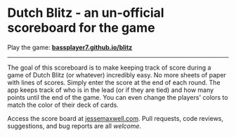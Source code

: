 # Dutch Blitz - an un-official scoreboard for the game

Play the game: **[bassplayer7.github.io/blitz](https://bassplayer7.github.io/blitz/)**

----

The goal of this scoreboard is to make keeping track of score during a game of Dutch Blitz (or whatever) incredibly easy. No more sheets of paper with lines of scores. Simply enter the score at the end of each round. The app keeps track of who is in the lead (or if they are tied) and how many points until the end of the game. You can even change the players' colors to match the color of their deck of cards.

Access the score board at [jessemaxwell.com](https://jessemaxwell.com/). Pull requests, code reviews, suggestions, and bug reports are all *welcome*.
